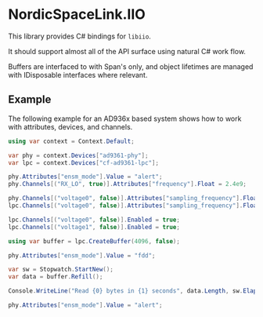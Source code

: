 # NordicSpaceLink.IIO

This library provides C# bindings for `libiio`.

It should support almost all of the API surface using natural C# work flow.

Buffers are interfaced to with Span's only, and object lifetimes are managed with IDisposable interfaces where relevant.

## Example

The following example for an AD936x based system shows how to work with attributes, devices, and channels.

```c#
using var context = Context.Default;

var phy = context.Devices["ad9361-phy"];
var lpc = context.Devices["cf-ad9361-lpc"];

phy.Attributes["ensm_mode"].Value = "alert";
phy.Channels[("RX_LO", true)].Attributes["frequency"].Float = 2.4e9;

phy.Channels[("voltage0", false)].Attributes["sampling_frequency"].Float = 2.1e6;
lpc.Channels[("voltage0", false)].Attributes["sampling_frequency"].Float = 2.1e6 / 8;

lpc.Channels[("voltage0", false)].Enabled = true;
lpc.Channels[("voltage1", false)].Enabled = true;

using var buffer = lpc.CreateBuffer(4096, false);

phy.Attributes["ensm_mode"].Value = "fdd";

var sw = Stopwatch.StartNew();
var data = buffer.Refill();

Console.WriteLine("Read {0} bytes in {1} seconds", data.Length, sw.Elapsed.TotalSeconds);

phy.Attributes["ensm_mode"].Value = "alert";
```
